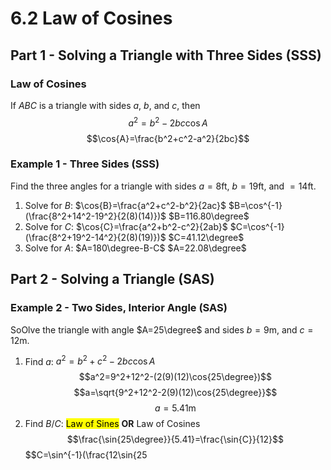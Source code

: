 # 6.2 Law of Cosines
## Part 1 - Solving a Triangle with Three Sides (SSS)

### Law of Cosines
If $ABC$ is a triangle with sides $a$, $b$, and $c$, then
$$a^2=b^2-2bc\cos{A}$$
$$\cos{A}=\frac{b^2+c^2-a^2}{2bc}$$

### Example 1 - Three Sides (SSS)
Find the three angles for a triangle with sides $a=8$ft, $b=19$ft, and $=14$ft.
1. Solve for $B$: $\cos{B}=\frac{a^2+c^2-b^2}{2ac}$
$B=\cos^{-1}(\frac{8^2+14^2-19^2}{2(8)(14)})$
$B=116.80\degree$
2. Solve for $C$: $\cos{C}=\frac{a^2+b^2-c^2}{2ab}$
$C=\cos^{-1}(\frac{8^2+19^2-14^2}{2(8)(19)})$
$C=41.12\degree$
3. Solve for $A$: $A=180\degree-B-C$
$A=22.08\degree$
## Part 2 - Solving a Triangle (SAS)
### Example 2 - Two Sides, Interior Angle (SAS)
SoOlve the triangle with angle $A=25\degree$ and sides $b=9$m, and $c=12$m.
1. Find $a$: $a^2=b^2+c^2-2bc\cos{A}$
	$$a^2=9^2+12^2-(2(9)(12)\cos{25\degree})$$
	$$a=\sqrt{9^2+12^2-2(9)(12)\cos{25\degree}}$$
	$$a=5.41\text{m}$$
2. Find $B$/$C$: <mark>Law of Sines</mark> **OR** Law of Cosines
$$\frac{\sin{25\degree}}{5.41}=\frac{\sin{C}}{12}$$
$$C=\sin^{-1}(\frac{12\sin{25
<!--stackedit_data:
eyJoaXN0b3J5IjpbMTg3ODQzOTEzMSw4OTA0ODQzNDEsNjgwOD
A0MzYzXX0=
-->
